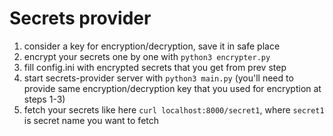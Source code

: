 # Secrets provider

1. consider a key for encryption/decryption, save it in safe place
2. encrypt your secrets one by one with `python3 encrypter.py`
3. fill config.ini with encrypted secrets that you get from prev step
4. start secrets-provider server with `python3 main.py` (you'll need to provide same encryption/decryption key that you used for encryption at steps 1-3)
5. fetch your secrets like here `curl localhost:8000/secret1`, where `secret1` is secret name you want to fetch
